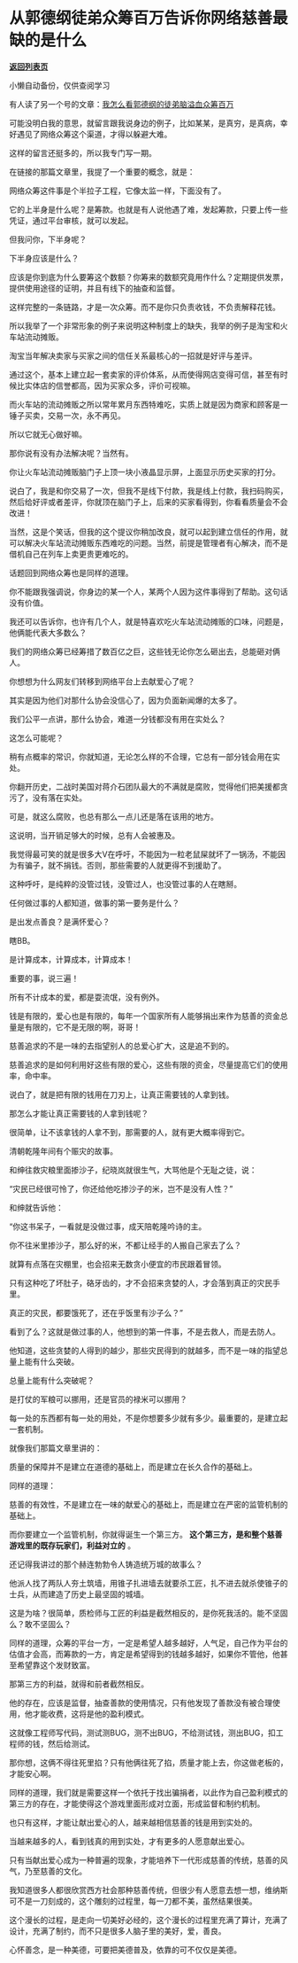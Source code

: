 # 从郭德纲徒弟众筹百万告诉你网络慈善最缺的是什么

[**返回列表页**](/gzh/记忆承载)

小懒自动备份，仅供查阅学习

有人读了另一个号的文章：[我怎么看郭德纲的徒弟脑溢血众筹百万](https://mp.weixin.qq.com/s?__biz=MzU3NDc5Nzc0NQ==&mid=2247484512&idx=1&sn=0717d9fd1ab33dc596862bccdcf4f46a&chksm=fd2da6beca5a2fa80134d2ca004cc9feb77b249cf404d6393f0f0b9feb23cbebe4307f2bfccd&token=1281594081&lang=zh_CN&scene=21#wechat_redirect)

  

可能没明白我的意思，就留言跟我说身边的例子，比如某某，是真穷，是真病，幸好遇见了网络众筹这个渠道，才得以躲避大难。

  

这样的留言还挺多的，所以我专门写一期。

  

在链接的那篇文章里，我提了一个重要的概念，就是：

  

网络众筹这件事是个半拉子工程，它像太监一样，下面没有了。

  

它的上半身是什么呢？是筹款。也就是有人说他遇了难，发起筹款，只要上传一些凭证，通过平台审核，就可以发起。

  

但我问你，下半身呢？

  

下半身应该是什么？

  

应该是你到底为什么要筹这个数额？你筹来的数额究竟用作什么？定期提供发票，提供使用途径的证明，并且有线下的抽查和监督。

  

这样完整的一条链路，才是一次众筹。而不是你只负责收钱，不负责解释花钱。

  

所以我举了一个非常形象的例子来说明这种制度上的缺失，我举的例子是淘宝和火车站流动摊贩。

  

淘宝当年解决卖家与买家之间的信任关系最核心的一招就是好评与差评。

  

通过这个，基本上建立起一套卖家的评价体系，从而使得网店变得可信，甚至有时候比实体店的信誉都高，因为买家众多，评价可视嘛。

  

而火车站的流动摊贩之所以常年累月东西特难吃，实质上就是因为商家和顾客是一锤子买卖，交易一次，永不再见。

  

所以它就无心做好嘛。

  

那你说有没有办法解决呢？当然有。

  

你让火车站流动摊贩脑门子上顶一块小液晶显示屏，上面显示历史买家的打分。

  

说白了，我是和你交易了一次，但我不是线下付款，我是线上付款，我扫码购买，然后给好评或者差评，你就顶在脑门子上，后来的买家看得到，你看看质量会不会改进！

  

当然，这是个笑话，但我的这个提议你稍加改良，就可以起到建立信任的作用，就可以解决火车站流动摊贩东西难吃的问题。当然，前提是管理者有心解决，而不是借机自己在列车上卖更贵更难吃的。

  

话题回到网络众筹也是同样的道理。

  

你不能跟我强调说，你身边的某一个人，某两个人因为这件事得到了帮助。这句话没有价值。

  

我还可以告诉你，也许有几个人，就是特喜欢吃火车站流动摊贩的口味，问题是，他俩能代表大多数么？

  

我们的网络众筹已经筹措了数百亿之巨，这些钱无论你怎么砸出去，总能砸对俩人。

  

你想想为什么网友们转移到网络平台上去献爱心了呢？

  

其实是因为他们对那什么协会没信心了，因为负面新闻爆的太多了。

  

我们公平一点讲，那什么协会，难道一分钱都没有用在实处么？

  

这怎么可能呢？

  

稍有点概率的常识，你就知道，无论怎么样的不合理，它总有一部分钱会用在实处。

  

你翻开历史，二战时美国对蒋介石团队最大的不满就是腐败，觉得他们把美援都贪污了，没有落在实处。

  

可是，就这么腐败，也总有那么一点儿还是落在该用的地方。

  

这说明，当开销足够大的时候，总有人会被惠及。

  

我觉得最可笑的就是很多大V在呼吁，不能因为一粒老鼠屎就坏了一锅汤，不能因为有骗子，就不捐钱。否则，那些需要的人就更得不到援助了。

  

这种呼吁，是纯粹的没管过钱，没管过人，也没管过事的人在瞎掰。

  

任何做过事的人都知道，做事的第一要务是什么？

  

是出发点善良？是满怀爱心？

  

瞎BB。

  

是计算成本，计算成本，计算成本！

重要的事，说三遍！

  

所有不计成本的爱，都是耍流氓，没有例外。

  

钱是有限的，爱心也是有限的，每年一个国家所有人能够捐出来作为慈善的资金总量是有限的，它不是无限的啊，哥哥！

  

慈善追求的不是一味的去指望别人的总爱心扩大，这是追不到的。

  

慈善追求的是如何利用好这些有限的爱心，这些有限的资金，尽量提高它们的使用率，命中率。

  

说白了，就是把有限的钱用在刀刃上，让真正需要钱的人拿到钱。

  

那怎么才能让真正需要钱的人拿到钱呢？

  

很简单，让不该拿钱的人拿不到，那需要的人，就有更大概率得到它。

  

清朝乾隆年间有个赈灾的故事。

  

和绅往救灾粮里面掺沙子，纪晓岚就很生气，大骂他是个无耻之徒，说：

  

“灾民已经很可怜了，你还给他吃掺沙子的米，岂不是没有人性？”

  

和绅就告诉他：

  

“你这书呆子，一看就是没做过事，成天陪乾隆吟诗的主。

  

你不往米里掺沙子，那么好的米，不都让经手的人搬自己家去了么？

  

就算有点落在灾棚里，也会招来无数贪小便宜的市民跟着冒领。

  

只有这种吃了坏肚子，硌牙齿的，才不会招来贪婪的人，才会落到真正的灾民手里。

  

真正的灾民，都要饿死了，还在乎饭里有沙子么？”

  

看到了么？这就是做过事的人，他想到的第一件事，不是去救人，而是去防人。

  

他知道，这些贪婪的人得到的越少，那些灾民得到的就越多，而不是一味的指望总量上能有什么突破。

  

总量上能有什么突破呢？

  

是打仗的军粮可以挪用，还是官员的禄米可以挪用？

  

每一处的东西都有每一处的用处，不是你想要多少就有多少。最重要的，是建立起一套机制。

  

就像我们那篇文章里讲的：

质量的保障并不是建立在道德的基础上，而是建立在长久合作的基础上。

  

同样的道理：

慈善的有效性，不是建立在一味的献爱心的基础上，而是建立在严密的监管机制的基础上。

  

而你要建立一个监管机制，你就得诞生一个第三方。 **这个第三方，是和整个慈善游戏里的既存玩家们，利益对立的** 。

  

还记得我讲过的那个赫连勃勃令人铸造统万城的故事么？

  

他派人找了两队人夯土筑墙，用锥子扎进墙去就要杀工匠，扎不进去就杀使锥子的士兵，从而建造了历史上最坚固的城墙。

  

这是为啥？很简单，质检师与工匠的利益是截然相反的，是你死我活的。能不坚固么？敢不坚固么？

  

同样的道理，众筹的平台一方，一定是希望人越多越好，人气足，自己作为平台的估值才会高，而筹款的一方，肯定是希望得到的钱越多越好，如果你不管他，他甚至希望靠这个发财致富。

  

那第三方的利益，就得和前者截然相反。

  

他的存在，应该是监督，抽查善款的使用情况，只有他发现了善款没有被合理使用，他才能收费，这将是他的盈利模式。

  

这就像工程师写代码，测试测BUG，测不出BUG，不给测试钱，测出BUG，扣工程师的钱，然后给测试。

  

那你想，这俩不得往死里掐？只有他俩往死了掐，质量才能上去，你这做老板的，才能安心啊。

  

同样的道理，我们就是需要这样一个依托于找出骗捐者，以此作为自己盈利模式的第三方的存在，才能使得这个游戏里面形成对立面，形成监督和制约机制。

  

也只有这样，才能让献出爱心的人，越来越相信慈善的钱是用到实处的。

  

当越来越多的人，看到钱真的用到实处，才有更多的人愿意献出爱心。

  

只有当献出爱心成为一种普遍的现象，才能培养下一代形成慈善的传统，慈善的风气，乃至慈善的文化。

  

我知道很多人都很欣赏西方社会那种慈善传统，但很少有人愿意去想一想，维纳斯可不是一刀刻成的，这个雕刻的过程里，每一刀都不美，虽然结果很美。

  

这个漫长的过程，是走向一切美好必经的，这个漫长的过程里充满了算计，充满了设计，充满了制约，而不只是很多人脑子里的美好，爱，善良。

  

心怀善念，是一种美德，可要把美德普及，依靠的可不仅仅是美德。


